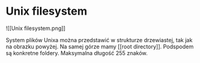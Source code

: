 # Unix filesystem
![[Unix filesystem.png]]

System plików Unixa można przedstawić w strukturze drzewiastej, tak jak na obrazku powyżej. Na samej górze mamy [[root directory]]. Podspodem są konkretne foldery.
Maksymalna długość 255 znaków.
